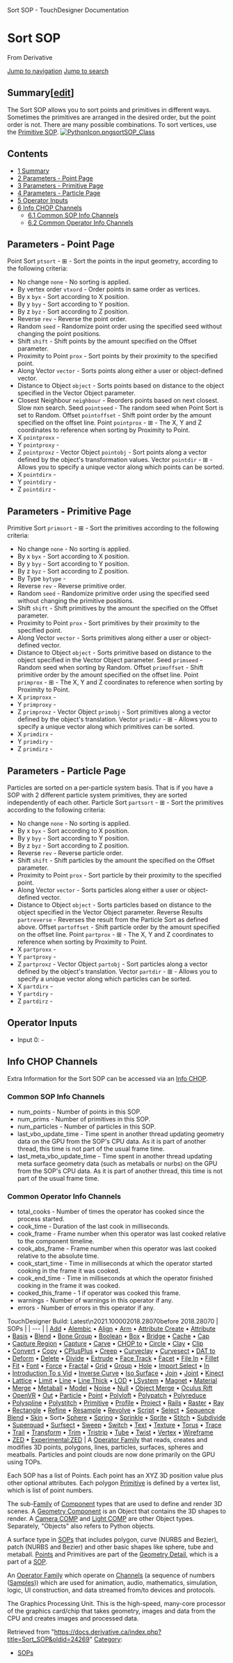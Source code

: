 

Sort SOP - TouchDesigner Documentation




# Sort SOP
From Derivative

[Jump to navigation](#mw-head)
[Jump to search](#searchInput)
## Summary[[edit](https://docs.derivative.ca/index.php?title=Template:Summary&action=edit&section=T-1 "Edit section: Summary")]
The Sort SOP allows you to sort points and primitives in different ways. Sometimes the primitives are arranged in the desired order, but the point order is not. There are many possible combinations. To sort vertices, use the [Primitive SOP](Primitive_SOP.html "Primitive SOP").
[![PythonIcon.png](images/c/c2/PythonIcon.png)](File_PythonIcon.html)[sortSOP\_Class](https://docs.derivative.ca/SortSOP_Class "SortSOP Class")
## Contents
* [1 Summary](#Summary)
* [2 Parameters - Point Page](#Parameters_-_Point_Page)
* [3 Parameters - Primitive Page](#Parameters_-_Primitive_Page)
* [4 Parameters - Particle Page](#Parameters_-_Particle_Page)
* [5 Operator Inputs](#Operator_Inputs)
* [6 Info CHOP Channels](#Info_CHOP_Channels)
  + [6.1 Common SOP Info Channels](#Common_SOP_Info_Channels)
  + [6.2 Common Operator Info Channels](#Common_Operator_Info_Channels)
  

## Parameters - Point Page
Point Sort `ptsort` - ⊞ - Sort the points in the input geometry, according to the following criteria:
* No change `none` - No sorting is applied.
* By vertex order `vtxord` - Order points in same order as vertices.
* By x `byx` - Sort according to X position.
* By y `byy` - Sort according to Y position.
* By z `byz` - Sort according to Z position.
* Reverse `rev` - Reverse the point order.
* Random `seed` - Randomize point order using the specified seed without changing the point positions.
* Shift `shift` - Shift points by the amount specified on the Offset parameter.
* Proximity to Point `prox` - Sort points by their proximity to the specified point.
* Along Vector `vector` - Sorts points along either a user or object-defined vector.
* Distance to Object `object` - Sorts points based on distance to the object specified in the Vector Object parameter.
* Closest Neighbour `neighbour` - Reorders points based on next closest. Slow nxn search.
Seed `pointseed` - The random seed when Point Sort is set to Random.
Offset `pointoffset` - Shift point order by the amount specified on the offset line.
Point `pointprox` - ⊞ - The X, Y and Z coordinates to reference when sorting by Proximity to Point.
* X `pointproxx` -
* Y `pointproxy` -
* Z `pointproxz` -
Vector Object `pointobj` - Sort points along a vector defined by the object's transformation values.
Vector `pointdir` - ⊞ - Allows you to specify a unique vector along which points can be sorted.
* X `pointdirx` -
* Y `pointdiry` -
* Z `pointdirz` -
  

## Parameters - Primitive Page
Primitive Sort `primsort` - ⊞ - Sort the primitives according to the following criteria:
* No change `none` - No sorting is applied.
* By x `byx` - Sort according to X position.
* By y `byy` - Sort according to Y position.
* By z `byz` - Sort according to Z position.
* By Type `bytype` -
* Reverse `rev` - Reverse primitive order.
* Random `seed` - Randomize primitive order using the specified seed without changing the primitive positions.
* Shift `shift` - Shift primitives by the amount the specified on the Offset parameter.
* Proximity to Point `prox` - Sort primitives by their proximity to the specified point.
* Along Vector `vector` - Sorts primitives along either a user or object-defined vector.
* Distance to Object `object` - Sorts primitive based on distance to the object specified in the Vector Object parameter.
Seed `primseed` - Random seed when sorting by Random.
Offset `primoffset` - Shift primitive order by the amount specified on the offset line.
Point `primprox` - ⊞ - The X, Y and Z coordinates to reference when sorting by Proximity to Point.
* X `primproxx` -
* Y `primproxy` -
* Z `primproxz` -
Vector Object `primobj` - Sort primitives along a vector defined by the object's translation.
Vector `primdir` - ⊞ - Allows you to specify a unique vector along which primitives can be sorted.
* X `primdirx` -
* Y `primdiry` -
* Z `primdirz` -
  

## Parameters - Particle Page
Particles are sorted on a per-particle system basis. That is if you have a SOP with 2 different particle system primitives, they are sorted independently of each other.
Particle Sort `partsort` - ⊞ - Sort the primitives according to the following criteria:
* No change `none` - No sorting is applied.
* By x `byx` - Sort according to X position.
* By y `byy` - Sort according to Y position.
* By z `byz` - Sort according to Z position.
* Reverse `rev` - Reverse particle order.
* Shift `shift` - Shift particles by the amount the specified on the Offset parameter.
* Proximity to Point `prox` - Sort particle by their proximity to the specified point.
* Along Vector `vector` - Sorts particles along either a user or object-defined vector.
* Distance to Object `object` - Sorts particles based on distance to the object specified in the Vector Object parameter.
Reverse Results `partreverse` - Reverses the result from the Particle Sort as defined above.
Offset `partoffset` - Shift particle order by the amount specified on the offset line.
Point `partprox` - ⊞ - The X, Y and Z coordinates to reference when sorting by Proximity to Point.
* X `partproxx` -
* Y `partproxy` -
* Z `partproxz` -
Vector Object `partobj` - Sort particles along a vector defined by the object's translation.
Vector `partdir` - ⊞ - Allows you to specify a unique vector along which particles can be sorted.
* X `partdirx` -
* Y `partdiry` -
* Z `partdirz` -
  

## Operator Inputs
* Input 0:  -
  

## Info CHOP Channels
Extra Information for the Sort SOP can be accessed via an [Info CHOP](Info_CHOP.html "Info CHOP").

### Common SOP Info Channels
* num\_points - Number of points in this SOP.
* num\_prims - Number of primitives in this SOP.
* num\_particles - Number of particles in this SOP.
* last\_vbo\_update\_time - Time spent in another thread updating geometry data on the GPU from the SOP's CPU data. As it is part of another thread, this time is not part of the usual frame time.
* last\_meta\_vbo\_update\_time - Time spent in another thread updating meta surface geometry data (such as metaballs or nurbs) on the GPU from the SOP's CPU data. As it is part of another thread, this time is not part of the usual frame time.
### Common Operator Info Channels
* total\_cooks - Number of times the operator has cooked since the process started.
* cook\_time - Duration of the last cook in milliseconds.
* cook\_frame - Frame number when this operator was last cooked relative to the component timeline.
* cook\_abs\_frame - Frame number when this operator was last cooked relative to the absolute time.
* cook\_start\_time - Time in milliseconds at which the operator started cooking in the frame it was cooked.
* cook\_end\_time - Time in milliseconds at which the operator finished cooking in the frame it was cooked.
* cooked\_this\_frame - 1 if operator was cooked this frame.
* warnings - Number of warnings in this operator if any.
* errors - Number of errors in this operator if any.
  
TouchDesigner Build: Latest\n2021.100002018.28070before 2018.28070
| SOPs |
| --- |
| [Add](Add_SOP.html "Add SOP") • [Alembic](Alembic_SOP.html "Alembic SOP") • [Align](Align_SOP.html "Align SOP") • [Arm](Arm_SOP.html "Arm SOP") • [Attribute Create](Attribute_Create_SOP.html "Attribute Create SOP") • [Attribute](Attribute_SOP.html "Attribute SOP") • [Basis](Basis_SOP.html "Basis SOP") • [Blend](Blend_SOP.html "Blend SOP") • [Bone Group](Bone_Group_SOP.html "Bone Group SOP") • [Boolean](Boolean_SOP.html "Boolean SOP") • [Box](Box_SOP.html "Box SOP") • [Bridge](Bridge_SOP.html "Bridge SOP") • [Cache](Cache_SOP.html "Cache SOP") • [Cap](Cap_SOP.html "Cap SOP") • [Capture Region](Capture_Region_SOP.html "Capture Region SOP") • [Capture](Capture_SOP.html "Capture SOP") • [Carve](Carve_SOP.html "Carve SOP") • [CHOP to](CHOP_to_SOP.html "CHOP to SOP") • [Circle](Circle_SOP.html "Circle SOP") • [Clay](Clay_SOP.html "Clay SOP") • [Clip](Clip_SOP.html "Clip SOP") • [Convert](Convert_SOP.html "Convert SOP") • [Copy](Copy_SOP.html "Copy SOP") • [CPlusPlus](CPlusPlus_SOP.html "CPlusPlus SOP") • [Creep](Creep_SOP.html "Creep SOP") • [Curveclay](Curveclay_SOP.html "Curveclay SOP") • [Curvesect](Curvesect_SOP.html "Curvesect SOP") • [DAT to](DAT_to_SOP.html "DAT to SOP") • [Deform](Deform_SOP.html "Deform SOP") • [Delete](Delete_SOP.html "Delete SOP") • [Divide](Divide_SOP.html "Divide SOP") • [Extrude](Extrude_SOP.html "Extrude SOP") • [Face Track](Face_Track_SOP.html "Face Track SOP") • [Facet](Facet_SOP.html "Facet SOP") • [File In](File_In_SOP.html "File In SOP") • [Fillet](Fillet_SOP.html "Fillet SOP") • [Fit](Fit_SOP.html "Fit SOP") • [Font](Font_SOP.html "Font SOP") • [Force](Force_SOP.html "Force SOP") • [Fractal](Fractal_SOP.html "Fractal SOP") • [Grid](Grid_SOP.html "Grid SOP") • [Group](Group_SOP.html "Group SOP") • [Hole](Hole_SOP.html "Hole SOP") • [Import Select](Import_Select_SOP.html "Import Select SOP") • [In](In_SOP.html "In SOP") • [Introduction To s Vid](Introduction_To_SOPs_Vid.html "Introduction To SOPs Vid") • [Inverse Curve](Inverse_Curve_SOP.html "Inverse Curve SOP") • [Iso Surface](Iso_Surface_SOP.html "Iso Surface SOP") • [Join](Join_SOP.html "Join SOP") • [Joint](Joint_SOP.html "Joint SOP") • [Kinect](Kinect_SOP.html "Kinect SOP") • [Lattice](Lattice_SOP.html "Lattice SOP") • [Limit](Limit_SOP.html "Limit SOP") • [Line](Line_SOP.html "Line SOP") • [Line Thick](Line_Thick_SOP.html "Line Thick SOP") • [LOD](LOD_SOP.html "LOD SOP") • [LSystem](LSystem_SOP.html "LSystem SOP") • [Magnet](Magnet_SOP.html "Magnet SOP") • [Material](Material_SOP.html "Material SOP") • [Merge](Merge_SOP.html "Merge SOP") • [Metaball](Metaball_SOP.html "Metaball SOP") • [Model](Model_SOP.html "Model SOP") • [Noise](Noise_SOP.html "Noise SOP") • [Null](Null_SOP.html "Null SOP") • [Object Merge](Object_Merge_SOP.html "Object Merge SOP") • [Oculus Rift](Oculus_Rift_SOP.html "Oculus Rift SOP") • [OpenVR](OpenVR_SOP.html "OpenVR SOP") • [Out](Out_SOP.html "Out SOP") • [Particle](Particle_SOP.html "Particle SOP") • [Point](Point_SOP.html "Point SOP") • [Polyloft](Polyloft_SOP.html "Polyloft SOP") • [Polypatch](Polypatch_SOP.html "Polypatch SOP") • [Polyreduce](Polyreduce_SOP.html "Polyreduce SOP") • [Polyspline](Polyspline_SOP.html "Polyspline SOP") • [Polystitch](Polystitch_SOP.html "Polystitch SOP") • [Primitive](Primitive_SOP.html "Primitive SOP") • [Profile](Profile_SOP.html "Profile SOP") • [Project](Project_SOP.html "Project SOP") • [Rails](Rails_SOP.html "Rails SOP") • [Raster](Raster_SOP.html "Raster SOP") • [Ray](Ray_SOP.html "Ray SOP") • [Rectangle](Rectangle_SOP.html "Rectangle SOP") • [Refine](Refine_SOP.html "Refine SOP") • [Resample](Resample_SOP.html "Resample SOP") • [Revolve](Revolve_SOP.html "Revolve SOP") • [Script](Script_SOP.html "Script SOP") • [Select](Select_SOP.html "Select SOP") • [Sequence Blend](Sequence_Blend_SOP.html "Sequence Blend SOP") • [Skin](Skin_SOP.html "Skin SOP") • Sort• [Sphere](Sphere_SOP.html "Sphere SOP") • [Spring](Spring_SOP.html "Spring SOP") • [Sprinkle](Sprinkle_SOP.html "Sprinkle SOP") • [Sprite](Sprite_SOP.html "Sprite SOP") • [Stitch](Stitch_SOP.html "Stitch SOP") • [Subdivide](Subdivide_SOP.html "Subdivide SOP") • [Superquad](Superquad_SOP.html "Superquad SOP") • [Surfsect](Surfsect_SOP.html "Surfsect SOP") • [Sweep](Sweep_SOP.html "Sweep SOP") • [Switch](Switch_SOP.html "Switch SOP") • [Text](Text_SOP.html "Text SOP") • [Texture](Texture_SOP.html "Texture SOP") • [Torus](Torus_SOP.html "Torus SOP") • [Trace](Trace_SOP.html "Trace SOP") • [Trail](Trail_SOP.html "Trail SOP") • [Transform](Transform_SOP.html "Transform SOP") • [Trim](Trim_SOP.html "Trim SOP") • [Tristrip](Tristrip_SOP.html "Tristrip SOP") • [Tube](Tube_SOP.html "Tube SOP") • [Twist](Twist_SOP.html "Twist SOP") • [Vertex](Vertex_SOP.html "Vertex SOP") • [Wireframe](Wireframe_SOP.html "Wireframe SOP") • [ZED](ZED_SOP.html "ZED SOP") • [Experimental:ZED](Experimental_ZED_SOP.html "Experimental:ZED SOP") |
A [Operator Family](Operator_Family.html "Operator Family") that reads, creates and modifies 3D points, polygons, lines, particles, surfaces, spheres and meatballs. Particles and point clouds are now done primarily on the GPU using TOPs.

Each SOP has a list of Points. Each point has an XYZ 3D position value plus other optional attributes. Each polygon [Primitive](Primitive.html "Primitive") is defined by a vertex list, which is list of point numbers.

The sub-[Family](Operator_Family.html "Operator Family") of [Component](Component.html "Component") types that are used to define and render 3D scenes. A [Geometry Component](Geometry_COMP.html "Geometry COMP") is an Object that contains the 3D shapes to render. A [Camera COMP](Camera_COMP.html "Camera COMP") and [Light COMP](Light_COMP.html "Light COMP") are other Object types. Separately, "Objects" also refers to Python objects.

A surface type in [SOPs](SOP.html "SOP") that includes polygon, curve (NURBS and Bezier), patch (NURBS and Bezier) and other basic shapes like sphere, tube and metaball. [Points](Point.html "Point") and Primitives are part of the [Geometry Detail](Geometry_Detail.html "Geometry Detail"), which is a part of a [SOP](SOP.html "SOP").

An [Operator Family](Operator_Family.html "Operator Family") which operate on [Channels](Channel.html "Channel") (a sequence of numbers ([Samples](Sample.html "Sample"))) which are used for animation, audio, mathematics, simulation, logic, UI construction, and data streamed from/to devices and protocols.

The Graphics Processing Unit. This is the high-speed, many-core processor of the graphics card/chip that takes geometry, images and data from the CPU and creates images and processed data.

Retrieved from "<https://docs.derivative.ca/index.php?title=Sort_SOP&oldid=24269>"
[Category](Special_Categories.html "Special:Categories"):
* [SOPs](https://docs.derivative.ca/index.php?title=Category:SOPs&action=edit&redlink=1 "Category:SOPs (page does not exist)")